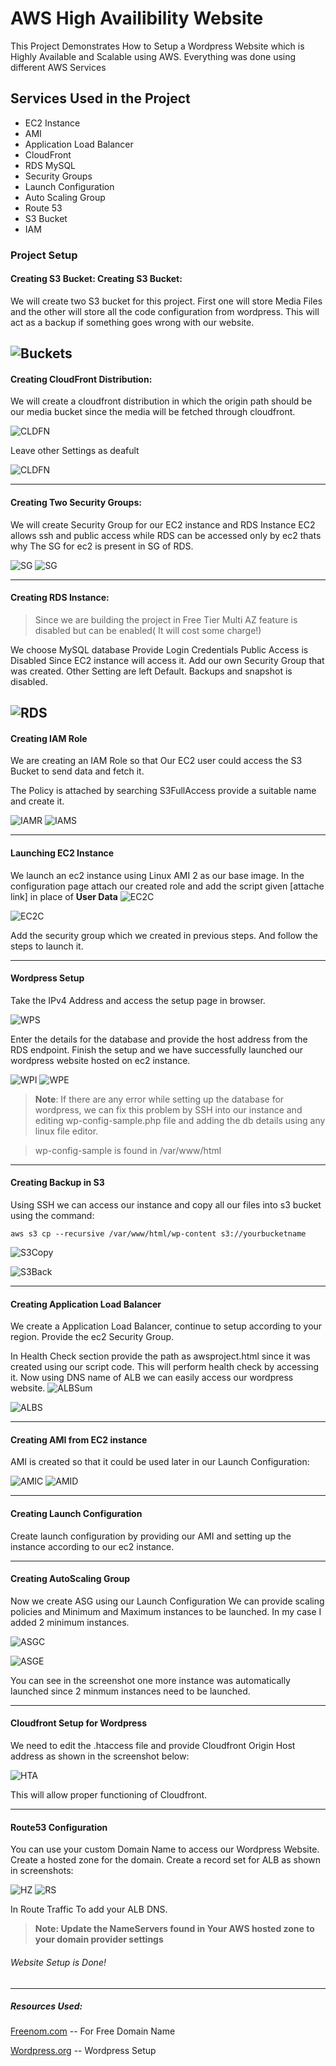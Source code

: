 # AWS High Availibility Website
This Project Demonstrates How to Setup a Wordpress Website which is Highly Available and Scalable using AWS.
Everything was done using different AWS Services 

## Services Used in the Project
- EC2 Instance
- AMI
- Application Load Balancer
- CloudFront
- RDS MySQL
- Security Groups
- Launch Configuration
- Auto Scaling  Group
- Route 53
- S3 Bucket
- IAM 

### Project Setup

#### Creating S3 Bucket: Creating S3 Bucket:

We will create two S3 bucket for this project. 
First one will store Media Files and the other will store all the code configuration from wordpress. This will act as a backup if something goes wrong with our website.

![Buckets](https://github.com/gunishjain/AWS-HA-Website/blob/main/Screenshots/buckets.JPG)
------------


#### Creating CloudFront Distribution:
We will create a cloudfront distribution in which the origin path should be our media bucket since the media will be fetched through cloudfront.

![CLDFN](https://github.com/gunishjain/AWS-HA-Website/blob/main/Screenshots/cloudfront_create.JPG)

Leave other Settings as deafult

![CLDFN](https://github.com/gunishjain/AWS-HA-Website/blob/main/Screenshots/cloudfront.JPG)

------------
#### Creating Two Security Groups:
We will create Security Group for our EC2 instance and RDS Instance
EC2 allows ssh and public access while RDS can be accessed only by ec2 thats why The SG for ec2 is present in SG of RDS.

![SG](https://github.com/gunishjain/AWS-HA-Website/blob/main/Screenshots/sg-ec2.JPG)
![SG](https://github.com/gunishjain/AWS-HA-Website/blob/main/Screenshots/sg-rds.JPG)

------------

#### Creating RDS Instance:
> Since we are building the project in Free Tier Multi AZ feature is disabled but can be enabled( It will cost some charge!)

We choose MySQL database
Provide Login Credentials
Public Access is Disabled Since EC2 instance will access it.
Add our own Security Group that was created.
Other Setting are left Default.
Backups and snapshot is disabled.

![RDS](https://github.com/gunishjain/AWS-HA-Website/blob/main/Screenshots/rds.JPG)
------------

#### Creating IAM Role
We are creating an IAM Role so that Our EC2 user could access the S3 Bucket to send data and fetch it.

The Policy is attached by searching S3FullAccess provide a suitable name and create it.

![IAMR](https://github.com/gunishjain/AWS-HA-Website/blob/main/Screenshots/Iam_role.JPG)
![IAMS](https://github.com/gunishjain/AWS-HA-Website/blob/main/Screenshots/role_summary.JPG)

------------

#### Launching EC2 Instance
We launch an ec2 instance using Linux AMI 2 as our base image.
In the configuration page attach our created role and add the script given  [attache link] in place of **User Data**
![EC2C](https://github.com/gunishjain/AWS-HA-Website/blob/main/Screenshots/ec2-role.JPG)

![EC2C](https://github.com/gunishjain/AWS-HA-Website/blob/main/Screenshots/ec2-launch.JPG)

Add the security group which we created in previous steps. And follow the steps to launch it.


------------


#### Wordpress Setup
Take the IPv4 Address and access the setup page in browser.

![WPS](https://github.com/gunishjain/AWS-HA-Website/blob/main/Screenshots/wp-startup.JPG)

Enter the details for the database and provide the host address from the RDS endpoint.
Finish the setup and we have successfully launched our wordpress website hosted on ec2 instance.

![WPI](https://github.com/gunishjain/AWS-HA-Website/blob/main/Screenshots/wp-isntall.JPG)
![WPE](https://github.com/gunishjain/AWS-HA-Website/blob/main/Screenshots/wordpress-page-edit.JPG)

> **Note**: If there are any error while setting up the database for wordpress, we can fix this problem by SSH into our instance and editing wp-config-sample.php file and adding the db details using any linux file editor. 

> wp-config-sample is found in /var/www/html 


------------

#### Creating Backup in S3
Using SSH we can access our instance and copy all our files into s3 bucket  using the command:

`aws s3 cp --recursive /var/www/html/wp-content s3://yourbucketname`

![S3Copy](https://github.com/gunishjain/AWS-HA-Website/blob/main/Screenshots/s3-copy.JPG)

![S3Back](https://github.com/gunishjain/AWS-HA-Website/blob/main/Screenshots/bucket-backup.JPG)

------------
#### Creating Application Load Balancer

We create a Application Load Balancer, continue to setup according to your region. Provide the ec2 Security Group.

In Health Check section provide the path as awsproject.html since it was created using our script code.
This will perform health check by accessing it.
Now using DNS name of ALB we can easily access our wordpress website.
![ALBSum](https://github.com/gunishjain/AWS-HA-Website/blob/main/Screenshots/ALB-summary.JPG)

![ALBS](https://github.com/gunishjain/AWS-HA-Website/blob/main/Screenshots/ALB-success.JPG)

------------
#### Creating AMI from EC2 instance
AMI is created so that it could be used later in our Launch Configuration:

![AMIC](https://github.com/gunishjain/AWS-HA-Website/blob/main/Screenshots/ami-creation.JPG)
![AMID](https://github.com/gunishjain/AWS-HA-Website/blob/main/Screenshots/ami-done.JPG)


------------

#### Creating Launch Configuration
Create launch configuration by providing our AMI and setting up the instance according to our ec2 instance.

------------

#### Creating AutoScaling Group
Now we create ASG using our Launch Configuration
We can provide scaling policies and Minimum and Maximum instances to be launched.
In my case I added 2 minimum instances.

![ASGC](https://github.com/gunishjain/AWS-HA-Website/blob/main/Screenshots/ASG.JPG)

![ASGE](https://github.com/gunishjain/AWS-HA-Website/blob/main/Screenshots/asg-ec2.JPG)


You can see in the screenshot one more instance was automatically launched since 2 minmum instances need to be launched.

------------
#### Cloudfront Setup for Wordpress

We need to edit the .htaccess file and provide Cloudfront Origin Host address as shown in the screenshot below:

![HTA](https://github.com/gunishjain/AWS-HA-Website/blob/main/Screenshots/htaccess.JPG)

This will allow proper functioning of Cloudfront.


------------

#### Route53 Configuration

You can use your custom Domain Name to access our Wordpress Website.
Create a hosted zone for the domain.
Create a record set for ALB as shown in screenshots:

![HZ](https://github.com/gunishjain/AWS-HA-Website/blob/main/Screenshots/hosted-zone.JPG)
![RS](https://github.com/gunishjain/AWS-HA-Website/blob/main/Screenshots/record-set.JPG)


In Route Traffic To add your ALB DNS.

> **Note: Update the NameServers found in Your AWS hosted zone to your domain provider settings**



###### Website Setup is Done! 

------------

##### Resources Used:

[Freenom.com](https://www.freenom.com/en/index.html?lang=en "Freenom.com")  -- For Free Domain Name

[Wordpress.org](https://wordpress.org/ "Wordpress.org") -- Wordpress Setup














